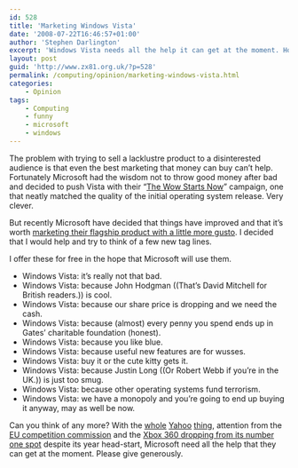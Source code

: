 ```yaml
---
id: 528
title: 'Marketing Windows Vista'
date: '2008-07-22T16:46:57+01:00'
author: 'Stephen Darlington'
excerpt: 'Windows Vista needs all the help it can get at the moment. How about a little charity?'
layout: post
guid: 'http://www.zx81.org.uk/?p=528'
permalink: /computing/opinion/marketing-windows-vista.html
categories:
    - Opinion
tags:
    - Computing
    - funny
    - microsoft
    - windows
---
```


The problem with trying to sell a lacklustre product to a disinterested audience is that even the best marketing that money can buy can’t help. Fortunately Microsoft had the wisdom not to throw good money after bad and decided to push Vista with their “[The Wow Starts Now](http://www.microsoft-watch.com/content/vista_and_office_the_wow_starts_now.html)” campaign, one that neatly matched the quality of the initial operating system release. Very clever.

But recently Microsoft have decided that things have improved and that it’s worth [marketing their flagship product with a little more gusto](http://gizmodo.com/5027647/microsofts-vista-doesnt-suck-ad-campaign-thinks-everyone-remembers-the-15th-century). I decided that I would help and try to think of a few new tag lines.

I offer these for free in the hope that Microsoft will use them.

- Windows Vista: it’s really not that bad.
- Windows Vista: because John Hodgman ((That’s David Mitchell for British readers.)) is cool.
- Windows Vista: because our share price is dropping and we need the cash.
- Windows Vista: because (almost) every penny you spend ends up in Gates’ charitable foundation (honest).
- Windows Vista: because you like blue.
- Windows Vista: because useful new features are for wusses.
- Windows Vista: buy it or the cute kitty gets it.
- Windows Vista: because Justin Long ((Or Robert Webb if you’re in the UK.)) is just too smug.
- Windows Vista: because other operating systems fund terrorism.
- Windows Vista: we have a monopoly and you’re going to end up buying it anyway, may as well be now.

Can you think of any more? With the [whole](http://www.theregister.co.uk/2008/07/14/microsoft_icahn_jointbid/) [Yahoo](http://www.zx81.org.uk/computing/opinion/is-microsoft-yahoo-the-next-hpaq.html) [thing](http://news.wired.com/dynamic/stories/Y/YAHOO_MICROSOFT?SITE=WIRE&SECTION=HOME&TEMPLATE=DEFAULT&CTIME=2008-07-13-10-53-52), attention from the [EU competition commission](http://www.bloomberg.com/apps/news?pid=20601087&sid=aFpXl7.5U_a4&refer=home) and the [Xbox 360 dropping from its number one spot](http://www.gamesindustry.biz/articles/wii-passes-xbox-360-in-us) despite its year head-start, Microsoft need all the help that they can get at the moment. Please give generously.